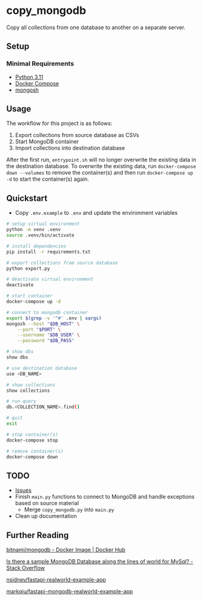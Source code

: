 # copy_mongodb

Copy all collections from one database to another on a separate server.

## Setup
### Minimal Requirements
* [Python 3.11](https://www.python.org/downloads/)
* [Docker Compose](https://docs.docker.com/compose/install/)
* [mongosh](https://docs.mongodb.com/mongodb-shell/install/)

## Usage
The workflow for this project is as follows:
1. Export collections from source database as CSVs
2. Start MongoDB container
3. Import collections into destination database

After the first run, `entrypoint.sh` will no longer overwrite the existing data in the destination database. To overwrite the existing data, run `docker-compose down --volumes` to remove the container(s) and then run `docker-compose up -d` to start the container(s) again.

## Quickstart
* Copy `.env.example` to `.env` and update the environment variables
```bash
# setup virtual environment
python -m venv .venv
source .venv/bin/activate

# install dependencies
pip install -r requirements.txt

# export collections from source database
python export.py

# deactivate virtual environment
deactivate

# start container
docker-compose up -d

# connect to mongodb container
export $(grep -v '^#' .env | xargs)
mongosh --host "$DB_HOST" \
    --port "$PORT" \
    --username "$DB_USER" \
    --password "$DB_PASS"

# show dbs
show dbs

# use destination database
use <DB_NAME>

# show collections
show collections

# run query
db.<COLLECTION_NAME>.find()

# quit
exit

# stop container(s)
docker-compose stop

# remove container(s)
docker-compose down
```

## TODO
* [Issues](https://github.com/pythoninthegrass/copy_mongodb/issues)
* Finish `main.py` functions to connect to MongoDB and handle exceptions based on source material
  * Merge `copy_mongodb.py` into `main.py`
* Clean up documentation

## Further Reading
[bitnami/mongodb - Docker Image | Docker Hub](https://hub.docker.com/r/bitnami/mongodb)

[Is there a sample MongoDB Database along the lines of world for MySql? - Stack Overflow](https://stackoverflow.com/questions/5723896/is-there-a-sample-mongodb-database-along-the-lines-of-world-for-mysql/13860389#13860389)

[nsidnev/fastapi-realworld-example-app](https://github.com/nsidnev/fastapi-realworld-example-app)

[markqiu/fastapi-mongodb-realworld-example-app](https://github.com/markqiu/fastapi-mongodb-realworld-example-app)
